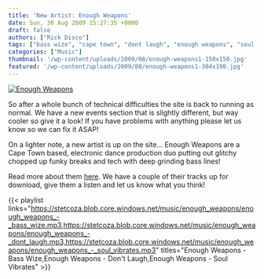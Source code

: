 ```yaml
---
title: 'New Artist: Enough Weapons'
date: Sun, 30 Aug 2009 15:27:35 +0000
draft: false
authors: ["Rick Disco"]
tags: ["bass wize", "cape town", "dont laugh", "enough weapons", "soul vibrates"]
categories: ["Music"]
thumbnail: '/wp-content/uploads/2009/08/enough-weapons1-150x150.jpg'
featured: '/wp-content/uploads/2009/08/enough-weapons1-304x190.jpg'
---
```


[![Enough Weapons](/wp-content/uploads/2009/08/enough-weapons1.jpg "Enough Weapons")](/wp-content/uploads/2009/08/enough-weapons1.jpg)

So after a whole bunch of technical difficulties the site is back to running as normal. We have a new events section that is slightly different, but way cooler so give it a look! If you have problems with anything please let us know so we can fix it ASAP!

On a lighter note, a new artist is up on the site... Enough Weapons are a Cape Town based, electronic dance production duo putting out glitchy chopped up funky breaks and tech with deep grinding bass lines!

Read more about them [here](/artists/enough-weapons/ "Enough Weapons"). We have a couple of their tracks up for download, give them a listen and let us know what you think!

{{< playlist
    links="https://stetcoza.blob.core.windows.net/music/enough_weapons/enough_weapons_-_bass_wize.mp3,https://stetcoza.blob.core.windows.net/music/enough_weapons/enough_weapons_-_dont_laugh.mp3,https://stetcoza.blob.core.windows.net/music/enough_weapons/enough_weapons_-_soul_vibrates.mp3"
    titles="Enough Weapons - Bass Wize,Enough Weapons - Don't Laugh,Enough Weapons - Soul Vibrates" >}}
